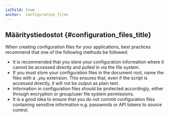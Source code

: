 ```yaml
---
isChild: true
anchor:  configuration_files
---
```


## Määritystiedostot {#configuration_files_title}

When creating configuration files for your applications, best practices recommend that one of the following methods be
followed:

- It is recommended that you store your configuration information where it cannot be accessed directly and pulled in
via the file system.
- If you must store your configuration files in the document root, name the files with a `.php` extension. This ensures
that, even if the script is accessed directly, it will not be output as plain text.
- Information in configuration files should be protected accordingly, either through encryption or group/user file
system permissions.
- It is a good idea to ensure that you do not commit configuration files containing sensitive information e.g. passwords or API tokens to source control.
